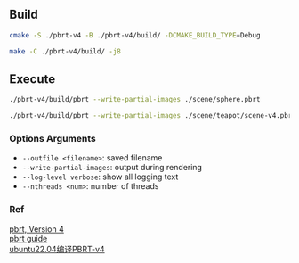 
## Build
```bash
cmake -S ./pbrt-v4 -B ./pbrt-v4/build/ -DCMAKE_BUILD_TYPE=Debug

make -C ./pbrt-v4/build/ -j8
```

## Execute
```bash
./pbrt-v4/build/pbrt --write-partial-images ./scene/sphere.pbrt

./pbrt-v4/build/pbrt --write-partial-images ./scene/teapot/scene-v4.pbrt

```

### Options Arguments

- `--outfile <filename>`: saved filename
- `--write-partial-images`: output during rendering
- `--log-level verbose`: show all logging text 
- `--nthreads <num>`: number of threads

### Ref
[pbrt, Version 4](https://github.com/mmp/pbrt-v4)  
[pbrt guide](https://pbrt.org/users-guide-v4)   
[ubuntu22.04编译PBRT-v4](https://blog.csdn.net/jinshelj/article/details/126458035)  
